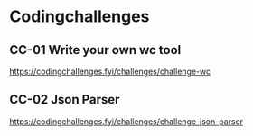 # Codingchallenges

## CC-01 Write your own wc tool

<https://codingchallenges.fyi/challenges/challenge-wc>

## CC-02 Json Parser

<https://codingchallenges.fyi/challenges/challenge-json-parser>
